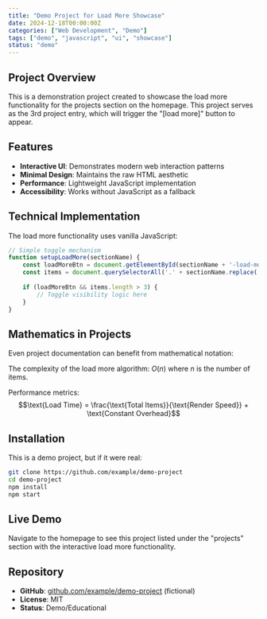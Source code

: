 ```yaml
---
title: "Demo Project for Load More Showcase"
date: 2024-12-18T00:00:00Z
categories: ["Web Development", "Demo"]
tags: ["demo", "javascript", "ui", "showcase"]
status: "demo"
---
```


## Project Overview

This is a demonstration project created to showcase the load more functionality for the projects section on the homepage. This project serves as the 3rd project entry, which will trigger the "[load more]" button to appear.

## Features

- **Interactive UI**: Demonstrates modern web interaction patterns
- **Minimal Design**: Maintains the raw HTML aesthetic
- **Performance**: Lightweight JavaScript implementation
- **Accessibility**: Works without JavaScript as a fallback

## Technical Implementation

The load more functionality uses vanilla JavaScript:

```javascript
// Simple toggle mechanism
function setupLoadMore(sectionName) {
    const loadMoreBtn = document.getElementById(sectionName + '-load-more');
    const items = document.querySelectorAll('.' + sectionName.replace('s', '') + '-item');
    
    if (loadMoreBtn && items.length > 3) {
        // Toggle visibility logic here
    }
}
```

## Mathematics in Projects

Even project documentation can benefit from mathematical notation:

The complexity of the load more algorithm: $O(n)$ where $n$ is the number of items.

Performance metrics: $$\text{Load Time} = \frac{\text{Total Items}}{\text{Render Speed}} + \text{Constant Overhead}$$

## Installation

This is a demo project, but if it were real:

```bash
git clone https://github.com/example/demo-project
cd demo-project
npm install
npm start
```

## Live Demo

Navigate to the homepage to see this project listed under the "projects" section with the interactive load more functionality.

## Repository

- **GitHub**: [github.com/example/demo-project](https://github.com/example/demo-project) (fictional)
- **License**: MIT
- **Status**: Demo/Educational
